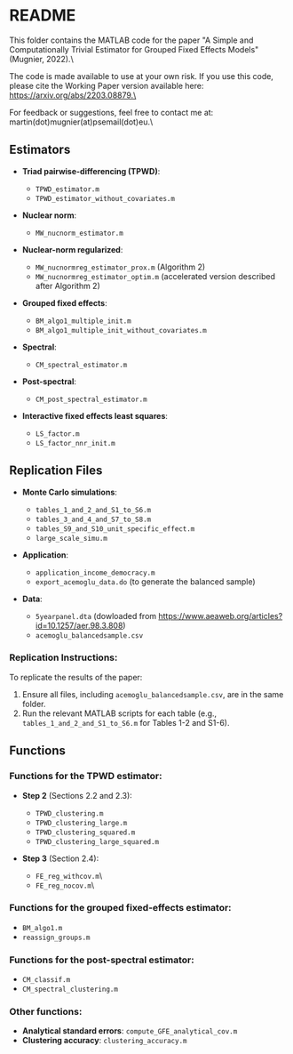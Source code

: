 # README

This folder contains the MATLAB code for the paper "A Simple and Computationally Trivial Estimator for Grouped Fixed Effects Models" (Mugnier, 2022).\

The code is made available to use at your own risk. If you use this code, please cite the Working Paper version available here: https://arxiv.org/abs/2203.08879.\

For feedback or suggestions, feel free to contact me at: martin(dot)mugnier(at)psemail(dot)eu.\

## Estimators

- **Triad pairwise-differencing (TPWD)**:
  - `TPWD_estimator.m`
  - `TPWD_estimator_without_covariates.m`

- **Nuclear norm**:
  - `MW_nucnorm_estimator.m`

- **Nuclear-norm regularized**:
  - `MW_nucnormreg_estimator_prox.m` (Algorithm 2)
  - `MW_nucnormreg_estimator_optim.m` (accelerated version described after Algorithm 2)

- **Grouped fixed effects**:
  - `BM_algo1_multiple_init.m`
  - `BM_algo1_multiple_init_without_covariates.m`

- **Spectral**:
  - `CM_spectral_estimator.m`

- **Post-spectral**:
  - `CM_post_spectral_estimator.m`

- **Interactive fixed effects least squares**:
  - `LS_factor.m`
  - `LS_factor_nnr_init.m`

## Replication Files

- **Monte Carlo simulations**:
  - `tables_1_and_2_and_S1_to_S6.m`
  - `tables_3_and_4_and_S7_to_S8.m`
  - `tables_S9_and_S10_unit_specific_effect.m`
  - `large_scale_simu.m`

- **Application**:
  - `application_income_democracy.m`
  - `export_acemoglu_data.do` (to generate the balanced sample)

- **Data**:
  - `5yearpanel.dta` (dowloaded from https://www.aeaweb.org/articles?id=10.1257/aer.98.3.808)
  - `acemoglu_balancedsample.csv`

### Replication Instructions:
To replicate the results of the paper:
1. Ensure all files, including `acemoglu_balancedsample.csv`, are in the same folder.
2. Run the relevant MATLAB scripts for each table (e.g., `tables_1_and_2_and_S1_to_S6.m` for Tables 1-2 and S1-6).

## Functions

### Functions for the TPWD estimator:
- **Step 2** (Sections 2.2 and 2.3):
  - `TPWD_clustering.m`
  - `TPWD_clustering_large.m`
  - `TPWD_clustering_squared.m`
  - `TPWD_clustering_large_squared.m`
  
- **Step 3** (Section 2.4):
  - `FE_reg_withcov.m`\
  - `FE_reg_nocov.m`\

### Functions for the grouped fixed-effects estimator:
  - `BM_algo1.m`
  - `reassign_groups.m`

### Functions for the post-spectral estimator:
  - `CM_classif.m`
  - `CM_spectral_clustering.m`

### Other functions:
- **Analytical standard errors**: `compute_GFE_analytical_cov.m`
- **Clustering accuracy**: `clustering_accuracy.m`

